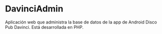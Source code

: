 DavinciAdmin
============

Aplicación web que administra la base de datos de la app de Android Disco Pub Davinci. Está desarrollada en PHP.
